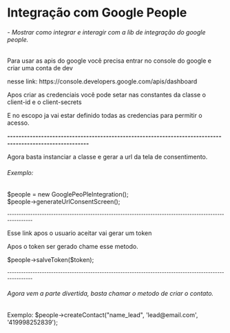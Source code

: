 # Integração com Google People

<h6> - Mostrar como integrar e interagir com a lib de integração do google people.</h6> 

<P> Para usar as apis do google você precisa entrar no console do google e criar uma conta de dev </p>
<p>nesse link: https://console.developers.google.com/apis/dashboard </p>
<p> Apos criar as credenciais você pode setar nas constantes da classe o client-id e o client-secrets</p>
<p> E no escopo ja vai estar definido todas as credencias para permitir o acesso. </p>
<strong>---------------------------------------------------------------------------------------------------------</strong>
<br>
<p>Agora basta instanciar a classe e gerar a url da tela de consentimento.</p>
<h6>Exemplo:</h6> 
<p>
    $people = new GooglePeoPleIntegration(); <br>
    $people->generateUrlConsentScreen(); 
</p>
<small>---------------------------------------------------------------------------------------------------------</small>
<p> Esse link apos o usuario aceitar vai gerar um token  </p>
<p>Apos o token ser gerado chame esse metodo. </p>
<p>$people->salveToken($token);</p>

<small>---------------------------------------------------------------------------------------------------------</small>

<h6>Agora vem a parte divertida, basta chamar o metodo de criar o contato.</h6>
<p>Exemplo:  $people->createContact("name_lead", 'lead@email.com', '419998252839');</p>
